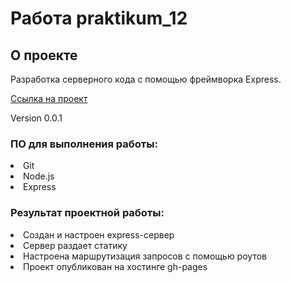 # Работа praktikum_12

## О проекте
Разработка серверного кода с помощью фреймворка Express.

[Ссылка на проект](https://github.com/batolser/praktikum_12.git)

Version 0.0.1

###  ПО для выполнения работы:
<li>
Git
<li>
Node.js
<li>
Express

### Результат проектной работы:
<li>
Создан и настроен express-сервер
<li>
Сервер раздает статику
<li>
Настроена маршрутизация запросов с помощью роутов
<li>
Проект опубликован на хостинге gh-pages
